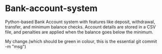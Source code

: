 # Bank-account-system
Python-based Bank Account system with features like deposit, withdrawal, transfer, and minimum balance checks. Account details are stored in a CSV file, and penalties are applied when the balance goes below the minimum.

My change.(which should be green in colour, this is the essential git commit -m "msg")
